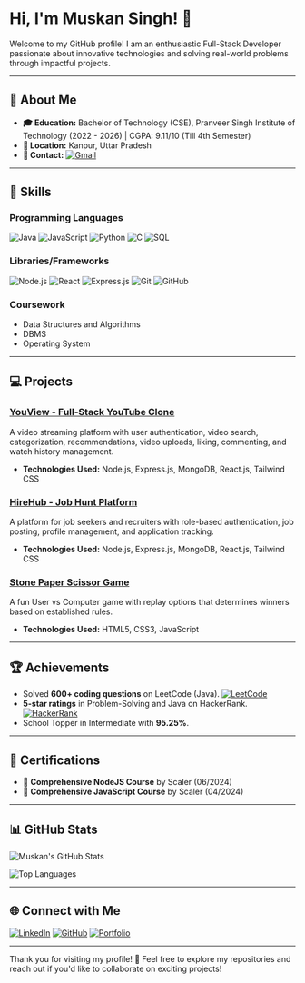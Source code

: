 # Hi, I'm Muskan Singh! 👋

Welcome to my GitHub profile! I am an enthusiastic Full-Stack Developer passionate about innovative technologies and solving real-world problems through impactful projects.

---

## 🌟 About Me
- **🎓 Education:** Bachelor of Technology (CSE), Pranveer Singh Institute of Technology (2022 - 2026) | CGPA: 9.11/10 (Till 4th Semester)
- **📍 Location:** Kanpur, Uttar Pradesh
- **💌 Contact:** [![Gmail](https://img.shields.io/badge/-Gmail-D14836?style=flat-square&logo=gmail&logoColor=white)](mailto:spariharmuskan1106@gmail.com)

---

## 🚀 Skills

### Programming Languages
![Java](https://img.shields.io/badge/Java-%23ED8B00.svg?style=flat-square&logo=java&logoColor=white)
![JavaScript](https://img.shields.io/badge/JavaScript-%23F7DF1E.svg?style=flat-square&logo=javascript&logoColor=black)
![Python](https://img.shields.io/badge/Python-%2314354C.svg?style=flat-square&logo=python&logoColor=white)
![C](https://img.shields.io/badge/C-%2300599C.svg?style=flat-square&logo=c&logoColor=white)
![SQL](https://img.shields.io/badge/SQL-%2307405e.svg?style=flat-square&logo=postgresql&logoColor=white)

### Libraries/Frameworks
![Node.js](https://img.shields.io/badge/Node.js-%2343853D.svg?style=flat-square&logo=node.js&logoColor=white)
![React](https://img.shields.io/badge/React-%2320232a.svg?style=flat-square&logo=react&logoColor=%2361DAFB)
![Express.js](https://img.shields.io/badge/Express.js-%23404d59.svg?style=flat-square&logo=express&logoColor=white)
![Git](https://img.shields.io/badge/Git-%23F05033.svg?style=flat-square&logo=git&logoColor=white)
![GitHub](https://img.shields.io/badge/GitHub-%23121011.svg?style=flat-square&logo=github&logoColor=white)

### Coursework
- Data Structures and Algorithms
- DBMS
- Operating System

---

## 💻 Projects

### [YouView - Full-Stack YouTube Clone](https://github.com/11muskansingh/YouView)
A video streaming platform with user authentication, video search, categorization, recommendations, video uploads, liking, commenting, and watch history management.
- **Technologies Used:** Node.js, Express.js, MongoDB, React.js, Tailwind CSS

### [HireHub - Job Hunt Platform](https://github.com/11muskansingh/HireHub)
A platform for job seekers and recruiters with role-based authentication, job posting, profile management, and application tracking.
- **Technologies Used:** Node.js, Express.js, MongoDB, React.js, Tailwind CSS

### [Stone Paper Scissor Game](https://stone-paper-scissor-game-roan.vercel.app/)
A fun User vs Computer game with replay options that determines winners based on established rules.
- **Technologies Used:** HTML5, CSS3, JavaScript

---

## 🏆 Achievements
- Solved **600+ coding questions** on LeetCode (Java). [![LeetCode](https://img.shields.io/badge/LeetCode-%23FFA116.svg?style=flat-square&logo=leetcode&logoColor=white)](https://leetcode.com/u/Muskan_parihar/)
- **5-star ratings** in Problem-Solving and Java on HackerRank. [![HackerRank](https://img.shields.io/badge/-HackerRank-2EC866?style=flat-square&logo=HackerRank&logoColor=white)](https://www.hackerrank.com/profile/AI1B_2212370_MS)
- School Topper in Intermediate with **95.25%**.

---

## 📜 Certifications
- 🏅 **Comprehensive NodeJS Course** by Scaler (06/2024)
- 🏅 **Comprehensive JavaScript Course** by Scaler (04/2024)

---

## 📊 GitHub Stats

![Muskan's GitHub Stats](https://github-readme-stats.vercel.app/api?username=11muskansingh&show_icons=true&theme=radical)

![Top Languages](https://github-readme-stats.vercel.app/api/top-langs/?username=11muskansingh&layout=compact&theme=radical)

---

## 🌐 Connect with Me

[![LinkedIn](https://img.shields.io/badge/-LinkedIn-blue)](https://linkedin.com/in/muskan-singh-140137261/)
[![GitHub](https://img.shields.io/badge/-GitHub-black)](https://github.com/11muskansingh)
[![Portfolio](https://img.shields.io/badge/-Portfolio-orange)](https://stone-paper-scissor-game-roan.vercel.app/)

---

Thank you for visiting my profile! 🌟 Feel free to explore my repositories and reach out if you'd like to collaborate on exciting projects!

